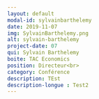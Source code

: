 ```yaml
---
layout: default
modal-id: sylvainbarthelemy
date: 2019-11-07
img: SylvainBarthelemy.png
alt: sylvain-barthelemy
project-date: 07
qui: Sylvain Barthelemy
boite: TAC Economics
position: Directeur<br>
category: Conférence
description: TEst
description-longue : Test2
---
```

